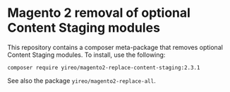 # Magento 2 removal of optional Content Staging modules
This repository contains a composer meta-package that removes optional Content Staging modules. To install, use the following:

    composer require yireo/magento2-replace-content-staging:2.3.1
    
See also the package `yireo/magento2-replace-all`.
